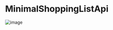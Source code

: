 # MinimalShoppingListApi

![image](https://user-images.githubusercontent.com/67391846/168491786-06fc2c26-f047-43bf-ace6-bffb0a1504f0.png)
